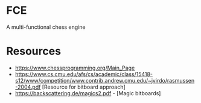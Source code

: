 # FCE
A multi-functional chess engine

# Resources
- https://www.chessprogramming.org/Main_Page
- https://www.cs.cmu.edu/afs/cs/academic/class/15418-s12/www/competition/www.contrib.andrew.cmu.edu/~jvirdo/rasmussen-2004.pdf [Resource for bitboard approach]
- https://backscattering.de/magics2.pdf - [Magic bitboards]
